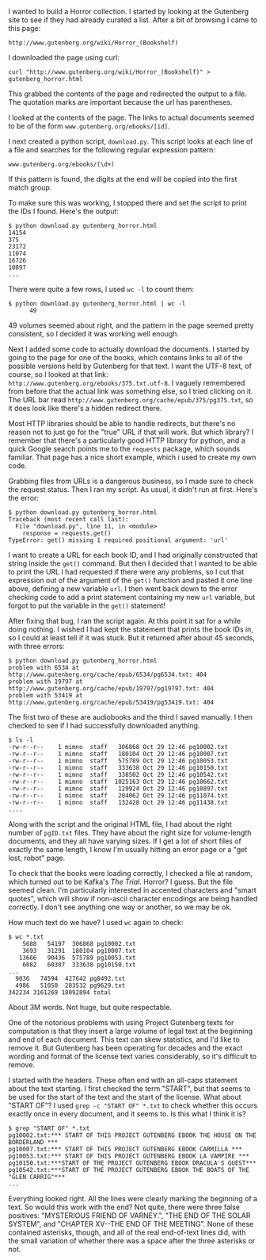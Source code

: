 I wanted to build a Horror collection. I started by looking at the Gutenberg site to see if they had already curated a list. After a bit of browsing I came to this page:

    http://www.gutenberg.org/wiki/Horror_(Bookshelf)

I downloaded the page using curl:

    curl "http://www.gutenberg.org/wiki/Horror_(Bookshelf)" > gutenberg_horror.html

This grabbed the contents of the page and redirected the output to a file. The quotation marks are important because the url has parentheses.

I looked at the contents of the page. The links to actual documents seemed to be of the form `www.gutenberg.org/ebooks/[id]`.

I next created a python script, `download.py`. This script looks at each line of a file and searches for the following regular expression pattern:

    www.gutenberg.org/ebooks/(\d+)

If this pattern is found, the digits at the end will be copied into the first match group.

To make sure this was working, I stopped there and set the script to print the IDs I found. Here's the output:

    $ python download.py gutenberg_horror.html 
    14154
    375
    23172
    11074
    16726
    10897
    ...

There were quite a few rows, I used `wc -l` to count them:

    $ python download.py gutenberg_horror.html | wc -l
          49

49 volumes seemed about right, and the pattern in the page seemed pretty consistent, so I decided it was working well enough.

Next I added some code to actually download the documents. I started by going to the page for one of the books, which contains links to all of the possible versions held by Gutenberg for that text. I want the UTF-8 text, of course, so I looked at that link: `http://www.gutenberg.org/ebooks/375.txt.utf-8`. I vaguely remembered from before that the actual link was something else, so I tried clicking on it. The URL bar read `http://www.gutenberg.org/cache/epub/375/pg375.txt`, so it does look like there's a hidden redirect there.

Most HTTP libraries should be able to handle redirects, but there's no reason not to just go for the "true" URL if that will work. But which library? I remember that there's a particularly good HTTP library for python, and a quick Google search points me to the `requests` package, which sounds familiar. That page has a nice short example, which i used to create my own code.

Grabbing files from URLs is a dangerous business, so I made sure to check the request status. Then I ran my script. As usual, it didn't run at first. Here's the error:

    $ python download.py gutenberg_horror.html 
    Traceback (most recent call last):
      File "download.py", line 11, in <module>
        response = requests.get()
    TypeError: get() missing 1 required positional argument: 'url'

I want to create a URL for each book ID, and I had originally constructed that string inside the `get()` command. But then I decided that I wanted to be able to print the URL I had requested if there were any problems, so I cut that expression out of the argument of the `get()` function and pasted it one line above, defining a new variable `url`. I then went back down to the error checking code to add a print statement containing my new `url` variable, but forgot to put the variable in the `get()` statement!

After fixing that bug, I ran the script again. At this point it sat for a while doing nothing. I wished I had kept the statement that prints the book IDs in, so I could at least tell if it was stuck. But it returned after about 45 seconds, with three errors:

    $ python download.py gutenberg_horror.html 
    problem with 6534 at http://www.gutenberg.org/cache/epub/6534/pg6534.txt: 404
    problem with 19797 at http://www.gutenberg.org/cache/epub/19797/pg19797.txt: 404
    problem with 53419 at http://www.gutenberg.org/cache/epub/53419/pg53419.txt: 404

The first two of these are audiobooks and the third I saved manually. I then checked to see if I had successfully downloaded anything.

    $ ls -l
    -rw-r--r--    1 mimno  staff   306868 Oct 29 12:46 pg10002.txt
    -rw-r--r--    1 mimno  staff   180104 Oct 29 12:46 pg10007.txt
    -rw-r--r--    1 mimno  staff   575789 Oct 29 12:46 pg10053.txt
    -rw-r--r--    1 mimno  staff   333638 Oct 29 12:46 pg10150.txt
    -rw-r--r--    1 mimno  staff   338502 Oct 29 12:46 pg10542.txt
    -rw-r--r--    1 mimno  staff  1025163 Oct 29 12:46 pg10662.txt
    -rw-r--r--    1 mimno  staff   129924 Oct 29 12:46 pg10897.txt
    -rw-r--r--    1 mimno  staff   204062 Oct 29 12:46 pg11074.txt
    -rw-r--r--    1 mimno  staff   132428 Oct 29 12:46 pg11438.txt
    ....

Along with the script and the original HTML file, I had about the right number of `pgID.txt` files. They have about the right size for volume-length documents, and they all have varying sizes. If I get a lot of short files of exactly the same length, I know I'm usually hitting an error page or a "get lost, robot" page.

To check that the books were loading correctly, I checked a file at random, which turned out to be Kafka's *The Trial*. Horror? I guess. But the file seemed clean. I'm particularly interested in accented characters and "smart quotes", which will show if non-ascii character encodings are being handled correctly. I don't see anything one way or another, so we may be ok.

How much text do we have? I used `wc` again to check:

    $ wc *.txt
        5688   54197  306868 pg10002.txt
        3693   31291  180104 pg10007.txt
       13666   90436  575789 pg10053.txt
        6082   60307  333638 pg10150.txt
    ...
      9036   74594  427642 pg8492.txt
      4986   51050  283532 pg9629.txt
    342234 3161269 18092894 total

About 3M words. Not huge, but quite respectable.

One of the notorious problems with using Project Gutenberg texts for computation is that they insert a large volume of legal text at the beginning and end of each document. This text can skew statistics, and I'd like to remove it. But Gutenberg has been operating for decades and the exact wording and format of the license text varies considerably, so it's difficult to remove.

I started with the headers. These often end with an all-caps statement about the text starting. I first checked the term "START", but that seems to be used for the start of the text and the start of the license. What about "START OF"? I used `grep -c "START OF" *.txt` to check whether this occurs exactly once in every document, and it seems to. Is this what I think it is?

    $ grep "START OF" *.txt
    pg10002.txt:*** START OF THIS PROJECT GUTENBERG EBOOK THE HOUSE ON THE BORDERLAND ***
    pg10007.txt:*** START OF THIS PROJECT GUTENBERG EBOOK CARMILLA ***
    pg10053.txt:*** START OF THIS PROJECT GUTENBERG EBOOK LA VAMPIRE ***
    pg10150.txt:***START OF THE PROJECT GUTENBERG EBOOK DRACULA'S GUEST***
    pg10542.txt:***START OF THE PROJECT GUTENBERG EBOOK THE BOATS OF THE "GLEN CARRIG"***
    ...

Everything looked right. All the lines were clearly marking the beginning of a text. So would this work with the end? Not quite, there were three false positives: "MYSTERIOUS FRIEND OF VARNEY.", "THE END OF THE SOLAR SYSTEM", and "CHAPTER XV--THE END OF THE MEETING". None of these contained asterisks, though, and all of the real end-of-text lines did, with the small variation of whether there was a space after the three asterisks or not.

